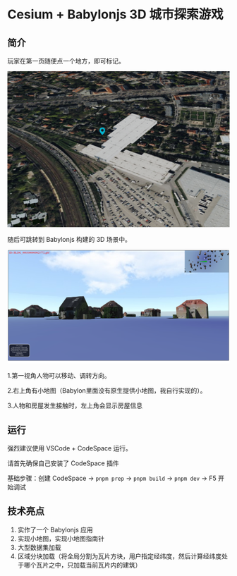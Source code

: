 # Cesium + Babylonjs 3D 城市探索游戏

## 简介
玩家在第一页随便点一个地方，即可标记。

![alt text](image.png)

随后可跳转到 Babylonjs 构建的 3D 场景中。

![alt text](image-1.png)


1.第一视角人物可以移动、调转方向。

2.右上角有小地图（Babylon里面没有原生提供小地图，我自行实现的）。

3.人物和房屋发生接触时，左上角会显示房屋信息

## 运行

强烈建议使用 VSCode + CodeSpace 运行。

请首先确保自己安装了 CodeSpace 插件

基础步骤：创建 CodeSpace -> `pnpm prep` ->  `pnpm build` -> `pnpm dev` -> F5 开始调试

## 技术亮点
1. 实作了一个 Babylonjs 应用
2. 实现小地图，实现小地图指南针
3. 大型数据集加载
4. 区域分块加载（将全局分割为瓦片方块，用户指定经纬度，然后计算经纬度处于哪个瓦片之中，只加载当前瓦片内的建筑）
